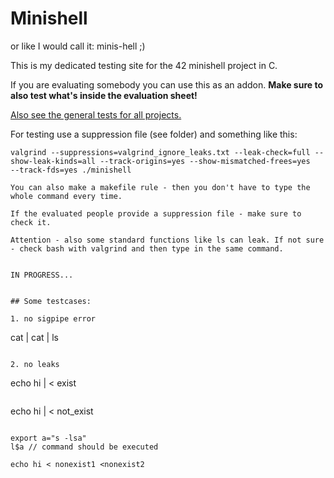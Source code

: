 # Minishell

or like I would call it: minis-hell ;)

This is my dedicated testing site for the 42 minishell project in C.

If you are evaluating somebody you can use this as an addon. __Make sure to also test what's inside the evaluation sheet!__

[Also see the general tests for all projects.](https://github.com/poechlauerbe/42_tests)

For testing use a suppression file (see folder) and something like this:
```
valgrind --suppressions=valgrind_ignore_leaks.txt --leak-check=full --show-leak-kinds=all --track-origins=yes --show-mismatched-frees=yes	--track-fds=yes ./minishell

You can also make a makefile rule - then you don't have to type the whole command every time.

If the evaluated people provide a suppression file - make sure to check it.

Attention - also some standard functions like ls can leak. If not sure - check bash with valgrind and then type in the same command.


IN PROGRESS...


## Some testcases:

1. no sigpipe error
```
cat | cat | ls
```

2. no leaks
```
echo hi | < exist
```
```
echo hi | < not_exist
```

export a="s -lsa"
l$a // command should be executed

echo hi < nonexist1 <nonexist2
